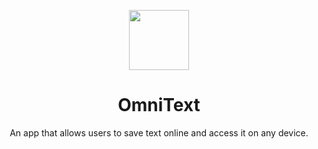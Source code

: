 <p align=CENTER> <img src="https://user-images.githubusercontent.com/68178267/219870649-fe92414a-5132-4632-99e2-61a8230e309b.png" height=96> 
<h1 align=CENTER> OmniText </h1>
<p align=CENTER> An app that allows users to save text online and access it on any device. </p>
